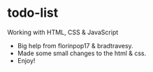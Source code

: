 # todo-list
Working with HTML, CSS &amp; JavaScript

- Big help from florinpop17 & bradtravesy.
- Made some small changes to the html & css. 
- Enjoy!
